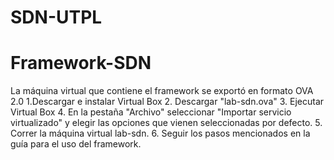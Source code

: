 # SDN-UTPL
# Framework-SDN 
 La máquina virtual que contiene el framework se exportó en formato OVA 2.0 
1.Descargar e instalar Virtual Box 2. Descargar "lab-sdn.ova"  3. Ejecutar Virtual Box 4. En la pestaña "Archivo" seleccionar "Importar servicio virtualizado" y elegir las opciones que vienen seleccionadas por defecto. 5. Correr la máquina virtual lab-sdn. 6. Seguir los pasos mencionados en la guía para el uso del framework.
